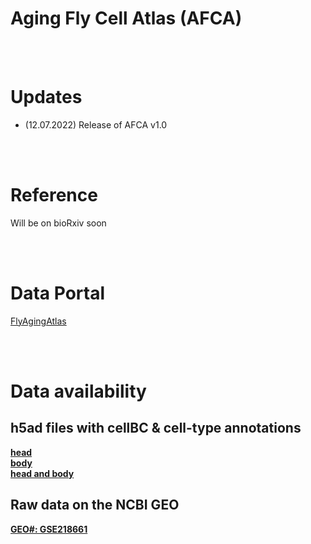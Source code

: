 # Aging Fly Cell Atlas (AFCA) 

<br/><br/>

# Updates
- (12.07.2022) Release of AFCA v1.0
   
<br/><br/>

# Reference
Will be on bioRxiv soon 

<br/><br/>



# Data Portal 
[FlyAgingAtlas](https://flyagingatlas.org/)

<br/><br/>
# Data availability  
## h5ad files with cellBC & cell-type annotations  
**[head](https://bcmedu-my.sharepoint.com/:u:/g/personal/u239500_bcm_edu/EeriiH1i4utDh1XTKlqfXCYB9UiKX3u-mFWrd5fcKPPHUw?e=OAkCmD)**  
**[body](https://bcmedu-my.sharepoint.com/:u:/g/personal/u239500_bcm_edu/EdP97SzWS7ZHpaURbG76keMBT5-o3Whd3quEFsD3I379YA?e=Ley9RJ)**    
**[head and body](https://bcmedu-my.sharepoint.com/:u:/g/personal/u239500_bcm_edu/EXgUmzr6BFJJhAHJ106pd1sBU8ksAMg4VHxkyqncy3J7Qw?e=mY8Jce)** 

## Raw data on the NCBI GEO
 **[GEO#: GSE218661](https://www.ncbi.nlm.nih.gov/geo/query/acc.cgi?acc=GSE218661)**  
